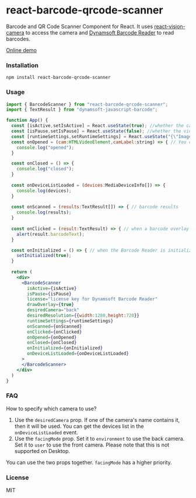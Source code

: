 # react-barcode-qrcode-scanner

Barcode and QR Code Scanner Component for React. It uses [react-vision-camera](https://github.com/xulihang/react-vision-camera) to access the camera and [Dynamsoft Barcode Reader](https://www.dynamsoft.com/barcode-reader/overview/) to read barcodes.


[Online demo](https://rainbow-moonbeam-f7ef52.netlify.app/)

### Installation

```
npm install react-barcode-qrcode-scanner
```

### Usage

```jsx
import { BarcodeScanner } from "react-barcode-qrcode-scanner";
import { TextResult } from "dynamsoft-javascript-barcode";

function App() {
  const [isActive,setIsActive] = React.useState(true); //whether the camera is active
  const [isPause,setIsPause] = React.useState(false); //whether the video is paused
  const [runtimeSettings,setRuntimeSettings] = React.useState("{\"ImageParameter\":{\"BarcodeFormatIds\":[\"BF_QR_CODE\"],\"Description\":\"\",\"Name\":\"Settings\"},\"Version\":\"3.0\"}"); //use JSON template to decode QR codes only
  const onOpened = (cam:HTMLVideoElement,camLabel:string) => { // You can access the video element in the onOpened event
    console.log("opened"); 
  }

  const onClosed = () => {
    console.log("closed");
  }
  
  const onDeviceListLoaded = (devices:MediaDeviceInfo[]) => {
    console.log(devices);
  }
  
  const onScanned = (results:TextResult[]) => { // barcode results
    console.log(results);
  }
  
  const onClicked = (result:TextResult) => { // when a barcode overlay is clicked
    alert(result.barcodeText);
  }

  const onInitialized = () => { // when the Barcode Reader is initialized
    setInitialized(true);
  }
  
  return (
    <div>
      <BarcodeScanner 
        isActive={isActive}
        isPause={isPause}
        license="license key for Dynamsoft Barcode Reader"
        drawOverlay={true}
        desiredCamera="back"
        desiredResolution={{width:1280,height:720}}
        runtimeSettings={runtimeSettings}
        onScanned={onScanned}
        onClicked={onClicked}
        onOpened={onOpened}
        onClosed={onClosed}
        onInitialized={onInitialized}
        onDeviceListLoaded={onDeviceListLoaded}
      >
      </BarcodeScanner>
    </div>
  )
}

```

### FAQ

How to specify which camera to use?

1. Use the `desiredCamera` prop. If one of the camera's name contains it, then it will be used. You can get the devices list in the `onDeviceListLoaded` event.
2. Use the `facingMode` prop. Set it to `environment` to use the back camera. Set it to `user` to use the front camera. Please note that this is not supported on Desktop.

You can use the two props together. `facingMode` has a higher priority.

### License

MIT